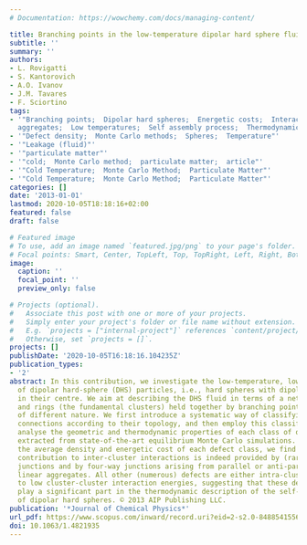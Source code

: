 ```yaml
---
# Documentation: https://wowchemy.com/docs/managing-content/

title: Branching points in the low-temperature dipolar hard sphere fluid
subtitle: ''
summary: ''
authors:
- L. Rovigatti
- S. Kantorovich
- A.O. Ivanov
- J.M. Tavares
- F. Sciortino
tags:
- '"Branching points;  Dipolar hard spheres;  Energetic costs;  Interaction energies;  Linear
  aggregates;  Low temperatures;  Self assembly process;  Thermodynamic description"'
- '"Defect density;  Monte Carlo methods;  Spheres;  Temperature"'
- '"Leakage (fluid)"'
- '"particulate matter"'
- '"cold;  Monte Carlo method;  particulate matter;  article"'
- '"Cold Temperature;  Monte Carlo Method;  Particulate Matter"'
- '"Cold Temperature;  Monte Carlo Method;  Particulate Matter"'
categories: []
date: '2013-01-01'
lastmod: 2020-10-05T18:18:16+02:00
featured: false
draft: false

# Featured image
# To use, add an image named `featured.jpg/png` to your page's folder.
# Focal points: Smart, Center, TopLeft, Top, TopRight, Left, Right, BottomLeft, Bottom, BottomRight.
image:
  caption: ''
  focal_point: ''
  preview_only: false

# Projects (optional).
#   Associate this post with one or more of your projects.
#   Simply enter your project's folder or file name without extension.
#   E.g. `projects = ["internal-project"]` references `content/project/deep-learning/index.md`.
#   Otherwise, set `projects = []`.
projects: []
publishDate: '2020-10-05T16:18:16.104235Z'
publication_types:
- '2'
abstract: In this contribution, we investigate the low-temperature, low-density behaviour
  of dipolar hard-sphere (DHS) particles, i.e., hard spheres with dipoles embedded
  in their centre. We aim at describing the DHS fluid in terms of a network of chains
  and rings (the fundamental clusters) held together by branching points (defects)
  of different nature. We first introduce a systematic way of classifying inter-cluster
  connections according to their topology, and then employ this classification to
  analyse the geometric and thermodynamic properties of each class of defects, as
  extracted from state-of-the-art equilibrium Monte Carlo simulations. By computing
  the average density and energetic cost of each defect class, we find that the relevant
  contribution to inter-cluster interactions is indeed provided by (rare) three-way
  junctions and by four-way junctions arising from parallel or anti-parallel locally
  linear aggregates. All other (numerous) defects are either intra-cluster or associated
  to low cluster-cluster interaction energies, suggesting that these defects do not
  play a significant part in the thermodynamic description of the self-assembly processes
  of dipolar hard spheres. © 2013 AIP Publishing LLC.
publication: '*Journal of Chemical Physics*'
url_pdf: https://www.scopus.com/inward/record.uri?eid=2-s2.0-84885415562&doi=10.1063%2f1.4821935&partnerID=40&md5=07ecbebcb63d96757791c771eef53210
doi: 10.1063/1.4821935
---
```

